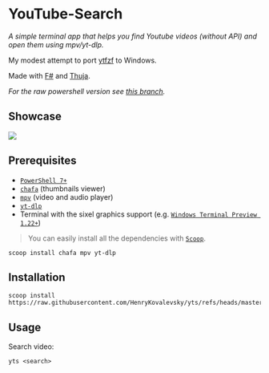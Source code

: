 # YouTube-Search

_A simple terminal app that helps you find Youtube videos (without API) and open them using mpv/yt-dlp._

My modest attempt to port [ytfzf](https://github.com/pystardust/ytfzf) to Windows. 

Made with [F#](https://fsharp.org) and [Thuja](https://github.com/HenryKovalevsky/Thuja). 

_For the raw powershell version see [this branch](https://github.com/HenryKovalevsky/yts/tree/fzf+pwsh)._

## Showcase

![](https://github.com/HenryKovalevsky/yts/raw/master/assets/yts.gif)

## Prerequisites

- [`PowerShell 7+`](https://github.com/PowerShell/PowerShell)
- [`chafa`](https://hpjansson.org/chafa/) (thumbnails viewer)
- [`mpv`](https://mpv.io/) (video and audio player)
- [`yt-dlp`](https://github.com/yt-dlp/yt-dlp)
- Terminal with the sixel graphics support (e.g. [`Windows Terminal Preview 1.22+`](https://aka.ms/terminal-preview))

> You can easily install all the dependencies with [`Scoop`](https://scoop.sh/).

```pwsh
scoop install chafa mpv yt-dlp
```

## Installation

```pwsh
scoop install https://raw.githubusercontent.com/HenryKovalevsky/yts/refs/heads/master/scoop/yts.json
```

## Usage

Search video:

```pwsh
yts <search>
```
